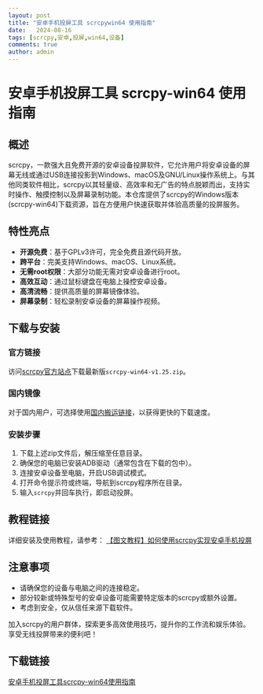 ```yaml
---
layout: post
title: "安卓手机投屏工具 scrcpywin64 使用指南"
date:   2024-08-16
tags: [scrcpy,安卓,投屏,win64,设备]
comments: true
author: admin
---
```

# 安卓手机投屏工具 scrcpy-win64 使用指南

## 概述

scrcpy，一款强大且免费开源的安卓设备投屏软件，它允许用户将安卓设备的屏幕无线或通过USB连接投影到Windows、macOS及GNU/Linux操作系统上。与其他同类软件相比，scrcpy以其轻量级、高效率和无广告的特点脱颖而出，支持实时操作、触摸控制以及屏幕录制功能。本仓库提供了scrcpy的Windows版本(scrcpy-win64)下载资源，旨在方便用户快速获取并体验高质量的投屏服务。

## 特性亮点

- **开源免费**：基于GPLv3许可，完全免费且源代码开放。
- **跨平台**：完美支持Windows、macOS、Linux系统。
- **无需root权限**：大部分功能无需对安卓设备进行root。
- **高效互动**：通过鼠标键盘在电脑上操控安卓设备。
- **高清流畅**：提供高质量的屏幕镜像体验。
- **屏幕录制**：轻松录制安卓设备的屏幕操作视频。

## 下载与安装

### 官方链接
访问[scrcpy官方站点](https://github.com/Genymobile/scrcpy/releases)下载最新版`scrcpy-win64-v1.25.zip`。

### 国内镜像
对于国内用户，可选择使用[国内搬运链接](http://yourmirrorsite.com/path/to/scrcpy-win64-v1.25.zip)，以获得更快的下载速度。

### 安装步骤
1. 下载上述zip文件后，解压缩至任意目录。
2. 确保您的电脑已安装ADB驱动（通常包含在下载的包中）。
3. 连接安卓设备至电脑，开启USB调试模式。
4. 打开命令提示符或终端，导航到scrcpy程序所在目录。
5. 输入`scrcpy`并回车执行，即启动投屏。

## 教程链接

详细安装及使用教程，请参考：
[【图文教程】如何使用scrcpy实现安卓手机投屏](https://blog.csdn.net/qq_28807911/article/details/129315909)

## 注意事项

- 请确保您的设备与电脑之间的连接稳定。
- 部分较新或特殊型号的安卓设备可能需要特定版本的scrcpy或额外设置。
- 考虑到安全，仅从信任来源下载软件。

加入scrcpy的用户群体，探索更多高效使用技巧，提升你的工作流和娱乐体验。享受无线投屏带来的便利吧！

## 下载链接

[安卓手机投屏工具scrcpy-win64使用指南](https://pan.quark.cn/s/bf97fc4b1ee6)